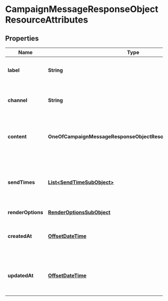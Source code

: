 # CampaignMessageResponseObjectResourceAttributes

## Properties
Name | Type | Description | Notes
------------ | ------------- | ------------- | -------------
**label** | **String** | The label or name on the message | 
**channel** | **String** | The channel the message is to be sent on | 
**content** | **OneOfCampaignMessageResponseObjectResourceAttributesContent** | Additional attributes relating to the content of the message | 
**sendTimes** | [**List&lt;SendTimeSubObject&gt;**](SendTimeSubObject.md) | The list of appropriate Send Time Sub-objects associated with the message |  [optional]
**renderOptions** | [**RenderOptionsSubObject**](RenderOptionsSubObject.md) |  |  [optional]
**createdAt** | [**OffsetDateTime**](OffsetDateTime.md) | The datetime when the message was created |  [optional]
**updatedAt** | [**OffsetDateTime**](OffsetDateTime.md) | The datetime when the message was last updated |  [optional]
